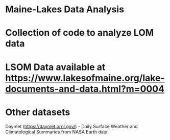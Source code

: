 # Maine-Lakes Data Analysis
# Collection of code to analyze LOM data
# LSOM Data available at https://www.lakesofmaine.org/lake-documents-and-data.html?m=0004
# Other datasets
Daymet (https://daymet.ornl.gov/) - Daily Surface Weather and Climatological Summaries from NASA Earth data
